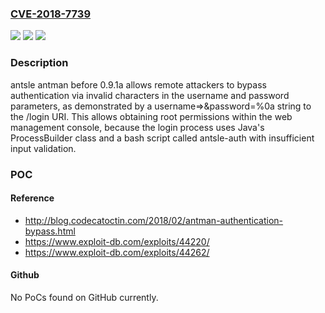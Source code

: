 ### [CVE-2018-7739](https://cve.mitre.org/cgi-bin/cvename.cgi?name=CVE-2018-7739)
![](https://img.shields.io/static/v1?label=Product&message=n%2Fa&color=blue)
![](https://img.shields.io/static/v1?label=Version&message=n%2Fa&color=blue)
![](https://img.shields.io/static/v1?label=Vulnerability&message=n%2Fa&color=brighgreen)

### Description

antsle antman before 0.9.1a allows remote attackers to bypass authentication via invalid characters in the username and password parameters, as demonstrated by a username=>&password=%0a string to the /login URI. This allows obtaining root permissions within the web management console, because the login process uses Java's ProcessBuilder class and a bash script called antsle-auth with insufficient input validation.

### POC

#### Reference
- http://blog.codecatoctin.com/2018/02/antman-authentication-bypass.html
- https://www.exploit-db.com/exploits/44220/
- https://www.exploit-db.com/exploits/44262/

#### Github
No PoCs found on GitHub currently.

